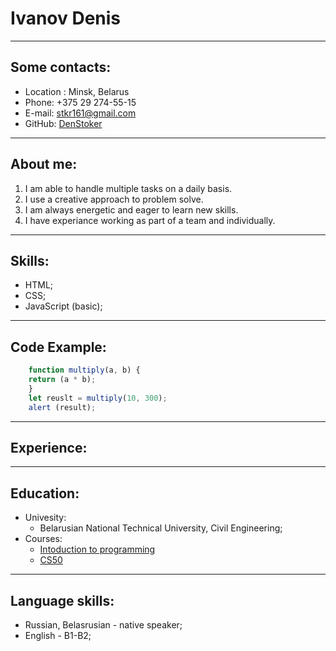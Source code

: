  # Ivanov Denis
------------------------------------------------------------------------------------------
 ## Some contacts:
   * Location : Minsk, Belarus
   * Phone: +375 29 274-55-15
   * E-mail: stkr161@gmail.com
   * GitHub: [DenStoker](https://github.com/DenStoker)
-----------------------------------------------------------------  
 ## About me:
   1. I am able to handle multiple tasks on a daily basis.
   2. I use a creative approach to problem solve.
   3. I am always energetic and eager to learn new skills.
   4. I have experiance working as part of a team and individually.
-----------------------------------------------------------------------
 ## Skills: 
   * HTML;
   * CSS;
   * JavaScript (basic);
------------------------------------------------------------------------
 ## Code Example:
```javascript
    function multiply(a, b) {
    return (a * b);
    }
    let reuslt = multiply(10, 300);
    alert (result);
```
-------------------------------------------------------------------------------
 ## Experience:

---------------------------------------------------------------------------------
 ## Education:
   * Univesity: 
     - Belarusian National Technical University, Civil Engineering;
   * Courses:
     - [Intoduction to programming](https://ru.hexlet.io/courses/introduction_to_programming) 
     - [CS50](https://www.youtube.com/c/cs50)   
--------------------------------------------------------------------------------------------------
 ## Language skills:
   * Russian, Belasrusian - native speaker;
   * English - B1-B2;

